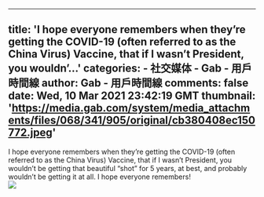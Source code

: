 
---
title: 'I hope everyone remembers when they’re getting the COVID-19 (often referred to as the China Virus) Vaccine, that if I wasn’t President, you wouldn’...'
categories: 
    - 社交媒体
    - Gab - 用戶時間線
author: Gab - 用戶時間線
comments: false
date: Wed, 10 Mar 2021 23:42:19 GMT
thumbnail: 'https://media.gab.com/system/media_attachments/files/068/341/905/original/cb380408ec150772.jpeg'
---

<div>   
I hope everyone remembers when they’re getting the COVID-19 (often referred to as the China Virus) Vaccine, that if I wasn’t President, you wouldn’t be getting that beautiful “shot” for 5 years, at best, and probably wouldn’t be getting it at all. I hope everyone remembers!<br><img src="https://media.gab.com/system/media_attachments/files/068/341/905/original/cb380408ec150772.jpeg" referrerpolicy="no-referrer">  
</div>
            